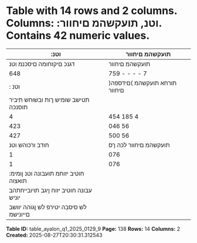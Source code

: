 # Table with 14 rows and 2 columns. Columns: :וטנ, תועקשהמ םיחוור. Contains 42 numeric values.

| :וטנ | תועקשהמ םיחוור |
|---|---|
| דגנכ םיקזחומה םיסכנמ וטנ | תועקשהמ םיחוור |
| 648 | 759 - - - - 7 | 251 641 | 508 האושת ייולת העקשה יזוחו חוטיב יזוח |
| : וטנ | תורחא תועקשהמ )םידספה( םיחוור |
| תטישב שומיש ךות ובשוחש תיביר תוסנכה |  |
| 4 | 454 185 4 | 269 4 | 269 - - - תיביטקפאה תיבירה |
| 423 | 046 56 | 068 291 | 372 28 | 612 262 | 760 49 | 039 26 | 567 וטנ | תועקשהמ םירחא םיחוור |
| 427 | 500 56 | 253 295 | 641 32 | 881 262 | 760 49 | 039 26 | 567 וטנ | תורחא תועקשהמ םיחוור לכה ךס |
| חודב ורכוהש וטנ | תועקשהמ םיחוור לכה ךס |
| 1 | 076 | 259 56 | 253 295 | 641 32 | 881 262 | 760 56 | 290 668 | 075 דספה וא חוור |
| 1 | 076 | 259 56 | 253 295 | 641 32 | 881 262 | 760 56 | 290 668 | 075 וטנ | תועקשהמ םיחוור לכה ךס |
| :חוטיב יזוחמ תועבונה וטנ ןומימ תואצוה |  |
| עבונה חוטיב יזוח ןיגב תויובייחתהב יוניש |  |
| לש סיסבה יטירפ לש ןגוהה יוושב םייונישמ |  |

**Table ID:** table_ayalon_q1_2025_0129_9
**Page:** 138
**Rows:** 14
**Columns:** 2
**Created:** 2025-08-27T20:30:31.312543
